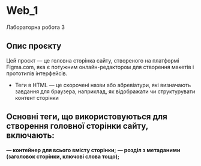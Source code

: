 # Web_1
Лабораторна робота 3
## Опис проєкту
Цей проєкт — це головна сторінка сайту, створеного на платформі Figma.com, яка є потужним онлайн-редактором для створення макетів і прототипів інтерфейсів. 
* Теги в HTML — це скорочені назви або абревіатури, які визначають завдання для браузера, наприклад, як відображати чи структурувати контент сторінки
## Основні теги, що використовуються для створення головної сторінки сайту, включають:
**<html> — контейнер для всього вмісту сторінки;**
**<head> — розділ з метаданими (заголовок сторінки, ключові слова тощо);**
**<title> — заголовок сторінки, який відображається у вкладці браузера;**
**<body> — основний вміст сторінки, що відображається користувачу;**
